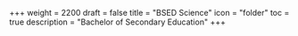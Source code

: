 +++
weight = 2200
draft = false
title = "BSED Science"
icon = "folder"
toc = true
description = "Bachelor of Secondary Education"
+++
